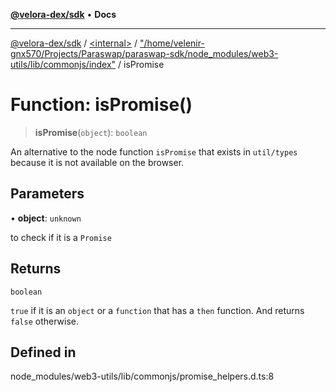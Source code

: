 [**@velora-dex/sdk**](../../../../README.md) • **Docs**

***

[@velora-dex/sdk](../../../../globals.md) / [\<internal\>](../../../README.md) / ["/home/velenir-gnx570/Projects/Paraswap/paraswap-sdk/node\_modules/web3-utils/lib/commonjs/index"](../README.md) / isPromise

# Function: isPromise()

> **isPromise**(`object`): `boolean`

An alternative to the node function `isPromise` that exists in `util/types` because it is not available on the browser.

## Parameters

• **object**: `unknown`

to check if it is a `Promise`

## Returns

`boolean`

`true` if it is an `object` or a `function` that has a `then` function. And returns `false` otherwise.

## Defined in

node\_modules/web3-utils/lib/commonjs/promise\_helpers.d.ts:8
